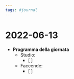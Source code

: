 ```yaml
---
tags: #journal
---
```

# 2022-06-13

- **Programma della giornata**
	- Studio:
		- [ ] 
	- Faccende:
		- [ ] 